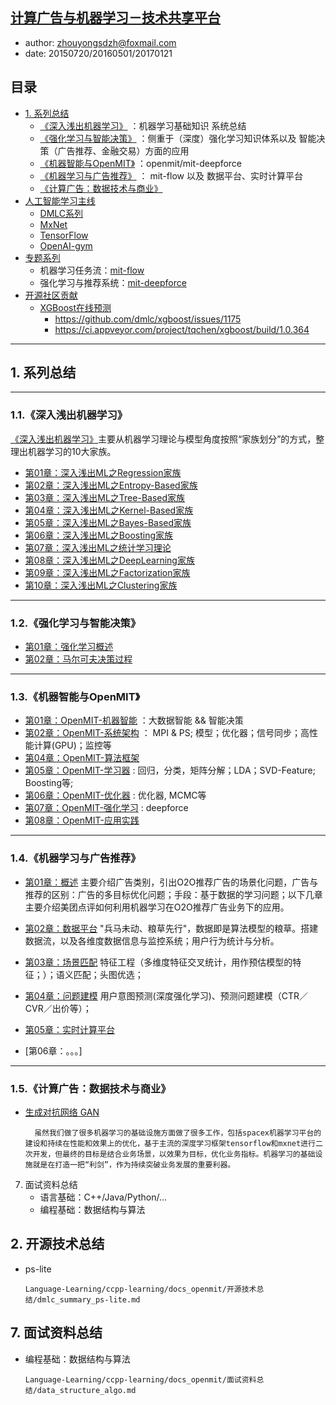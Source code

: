 ## [计算广告与机器学习－技术共享平台](http://www.52caml.com/home/index.html)

+ author: zhouyongsdzh@foxmail.com
+ date: 20150720/20160501/20170121

## 目录

+ [1. 系列总结](#1.系列总结)
    + [《深入浅出机器学习》](#1.1.《深入浅出机器学习》) ：机器学习基础知识 系统总结
    + [《强化学习与智能决策》](#1.2.《强化学习与智能决策》) ：侧重于（深度）强化学习知识体系以及 智能决策（广告推荐、金融交易）方面的应用
    + [《机器智能与OpenMIT》]() ：openmit/mit-deepforce
    + [《机器学习与广告推荐》](#1.4.《机器学习与广告推荐》) ： mit-flow 以及 数据平台、实时计算平台
    + [《计算广告：数据技术与商业》]()
+ [人工智能学习主线]() 
    + [DMLC系列]()   
    + [MxNet]()
    + [TensorFlow]()   
    + [OpenAI-gym](https://github.com/openai/gym)
+ [专题系列]()
    + 机器学习任务流：[mit-flow]()
    + 强化学习与推荐系统：[mit-deepforce]()
+ [开源社区贡献]()
    + [XGBoost在线预测](https://github.com/dmlc/xgboost/pull/2008) 
        + https://github.com/dmlc/xgboost/issues/1175
        + https://ci.appveyor.com/project/tqchen/xgboost/build/1.0.364      

---
<h2 id="1.系列总结">1. 系列总结</h2>

---
<h3 id="1.1.《深入浅出机器学习》">1.1.《深入浅出机器学习》</h3>

[《深入浅出机器学习》](http://www.52caml.com/categories/%E6%B7%B1%E5%85%A5%E6%B5%85%E5%87%BA%E6%9C%BA%E5%99%A8%E5%AD%A6%E4%B9%A0/)主要从机器学习理论与模型角度按照“家族划分”的方式，整理出机器学习的10大家族。

+ [第01章：深入浅出ML之Regression家族]()
+ [第02章：深入浅出ML之Entropy-Based家族]()
+ [第03章：深入浅出ML之Tree-Based家族]()
+ [第04章：深入浅出ML之Kernel-Based家族]()
+ [第05章：深入浅出ML之Bayes-Based家族]()
+ [第06章：深入浅出ML之Boosting家族]()
+ [第07章：深入浅出ML之统计学习理论]()
+ [第08章：深入浅出ML之DeepLearning家族]()
+ [第09章：深入浅出ML之Factorization家族]()
+ [第10章：深入浅出ML之Clustering家族]()

---
<h3 id="1.2.《强化学习与智能决策》">1.2.《强化学习与智能决策》</h3>

+ [第01章：强化学习概述]()
+ [第02章：马尔可夫决策过程]()

---
<h3 id="1.3.《机器智能与OpenMIT》">1.3.《机器智能与OpenMIT》</h3>

+ [第01章：OpenMIT-机器智能]() ：大数据智能 && 智能决策
+ [第02章：OpenMIT-系统架构]() ： MPI & PS; 模型；优化器；信号同步；高性能计算(GPU)；监控等
+ [第04章：OpenMIT-算法框架]()
+ [第05章：OpenMIT-学习器]() : 回归，分类，矩阵分解；LDA；SVD-Feature; Boosting等; 
+ [第06章：OpenMIT-优化器]() : 优化器, MCMC等
+ [第07章：OpenMIT-强化学习]() : deepforce 
+ [第08章：OpenMIT-应用实践]()

 
---
<h3 id="1.4.《机器学习与广告推荐》">1.4.《机器学习与广告推荐》</h3>

+ [第01章：概述]()
    主要介绍广告类别，引出O2O推荐广告的场景化问题，广告与推荐的区别：广告的多目标优化问题；手段：基于数据的学习问题；以下几章主要介绍美团点评如何利用机器学习在O2O推荐广告业务下的应用。

+ [第02章：数据平台]()
    "兵马未动、粮草先行"，数据即是算法模型的粮草。搭建数据流，以及各维度数据信息与监控系统；用户行为统计与分析。

+ [第03章：场景匹配]()
    特征工程（多维度特征交叉统计，用作预估模型的特征；）；语义匹配；头图优选；

+ [第04章：问题建模]()
    用户意图预测(深度强化学习)、预测问题建模（CTR／CVR／出价等）；

+ [第05章：实时计算平台]()

+ [第06章：。。。] 

---
<h3 id="1.5.《计算广告：数据技术与商业》">1.5.《计算广告：数据技术与商业》</h3>

+ [生成对抗网络 GAN]()

        
        虽然我们做了很多机器学习的基础设施方面做了很多工作，包括spacex机器学习平台的建设和持续在性能和效果上的优化，基于主流的深度学习框架tensorflow和mxnet进行二次开发，但最终的目标是结合业务场景，以效果为目标，优化业务指标。机器学习的基础设施就是在打造一把“利剑”，作为持续突破业务发展的重要利器。

7. 面试资料总结
    + 语言基础：C++/Java/Python/...
    + 编程基础：数据结构与算法


<h2 id="2.开源技术总结">2. 开源技术总结</h2>

+ ps-lite
    
  `Language-Learning/ccpp-learning/docs_openmit/开源技术总结/dmlc_summary_ps-lite.md`


<h2 id="7.面试资料总结">7. 面试资料总结</h2>

+ 编程基础：数据结构与算法

    `Language-Learning/ccpp-learning/docs_openmit/面试资料总结/data_structure_algo.md`
